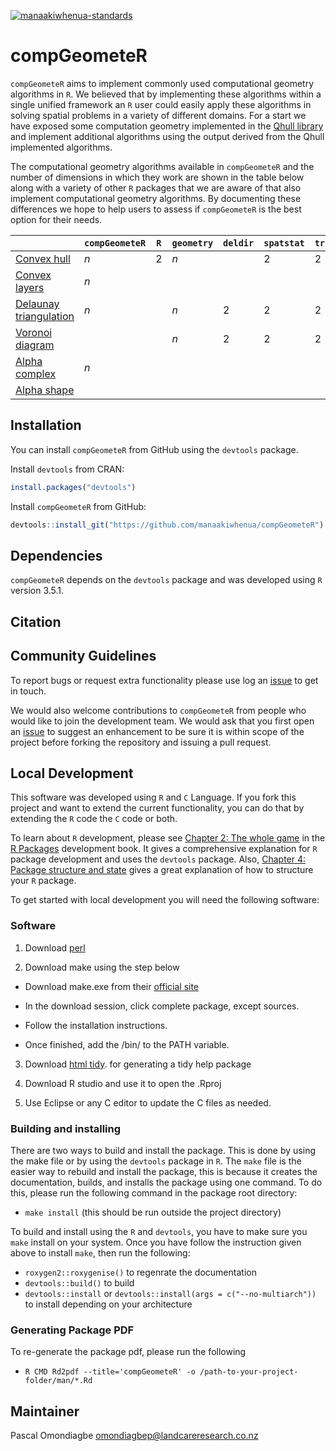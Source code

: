 [![manaakiwhenua-standards](https://github.com/manaakiwhenua/compGeometeR/workflows/manaakiwhenua-standards/badge.svg)](https://github.com/manaakiwhenua/manaakiwhenua-standards)

# compGeometeR

`compGeometeR` aims to implement commonly used computational geometry algorithms in `R`.  We believed that by implementing these algorithms within a single unified framework an `R` user could easily apply these algorithms in solving spatial problems in a variety of different domains.  For a start we have exposed some computation geometry implemented in the [Qhull library](http://www.qhull.org/) and implement additional algorithms using the output derived from the Qhull implemented algorithms.

The computational geometry algorithms available in `compGeometeR` and the number of dimensions in which they work are shown in the table below along with a variety of other `R` packages that we are aware of that also implement computational geometry algorithms.  By documenting these differences we hope to help users to assess if `compGeometeR` is the best option for their needs.

|                                                                                | `compGeometeR`  | `R` | `geometry`  | `deldir` | `spatstat` | `tripack` | `alphahull` | `alphashape3d` |
| ------------------------------------------------------------------------------ | --------------- | --- | ----------- | -------- | ---------- | --------- | ----------- | -------------- |
| [Convex hull](https://en.wikipedia.org/wiki/Convex_hull)                       | _n_             | 2   | _n_         |          | 2          | 2         |             |                |
| [Convex layers](https://en.wikipedia.org/wiki/Convex_layers)                   | _n_             |     |             |          |            |           |             |                |
| [Delaunay triangulation](https://en.wikipedia.org/wiki/Delaunay_triangulation) | _n_             |     | _n_         | 2        | 2          | 2         | 2           |                |
| [Voronoi diagram](https://en.wikipedia.org/wiki/Voronoi_diagram)               |                 |     | _n_         | 2        | 2          | 2         | 2           |                |
| [Alpha complex](https://en.wikipedia.org/wiki/Alpha_shape#Alpha_complex)       | _n_             |     |             |          |            |           |             |                |
| [Alpha shape](https://en.wikipedia.org/wiki/Alpha_shape)                       |                 |     |             |          |            |           | 2           | 3              |

## Installation

You can install `compGeometeR` from GitHub using the `devtools` package.

Install `devtools` from CRAN:

```r
install.packages("devtools")
```
Install `compGeometeR` from GitHub:

```r
devtools::install_git("https://github.com/manaakiwhenua/compGeometeR")
```

## Dependencies

`compGeometeR` depends on the `devtools` package and was developed using `R` version 3.5.1.

## Citation



## Community Guidelines

To report bugs or request extra functionality please use log an [issue](https://github.com/manaakiwhenua/compGeometeR/issues) to get in touch.

We would also welcome contributions to `compGeometeR` from people who would like to join the development team.  We would ask that you first open an [issue](https://github.com/manaakiwhenua/compGeometeR/issues) to suggest an enhancement to be sure it is within scope of the project before forking the repository and issuing a pull request.

## Local Development

This software was developed using `R` and `C` Language. If you fork this project and want to extend the current functionality, you can do that by extending the `R` code the `C` code or both.

To learn about `R` development, please see [Chapter 2: The whole game](http://r-pkgs.org/whole-game.html) in the [R Packages](https://r-pkgs.org/) development book.  It gives a comprehensive explanation for `R` package development and uses the `devtools` package. Also, [Chapter 4: Package structure and state](http://r-pkgs.org/package-structure-state.html) gives a great explanation of how to structure your `R` package.

To get started with local development you will need the following software:

### Software

1. Download [perl](https://www.activestate.com/products/activeperl/downloads/)

2. Download make using the step below

  * Download make.exe from their [official site]("http://gnuwin32.sourceforge.net/packages/make.htm")
  
  * In the download session, click complete package, except sources.
  
  * Follow the installation instructions.
  
  * Once finished, add the <installation directory>/bin/ to the PATH variable.

3. Download [html tidy](http://www.paehl.com/open_source/?HTML_Tidy_for_Windows). for generating a tidy help package

4. Download R studio and use it to open the .Rproj

5. Use Eclipse or any C editor to update the C files as needed.

### Building and installing

There are two ways to build and install the package. This is done by using the make file or by using the `devtools` package in `R`. 
The `make` file is the easier way to rebuild and install the package, this is because it creates the documentation, builds, and installs the package using one command. To do this, please run the following command in the package root directory: 

 * `make install` (this should be run outside the project directory)

To build and install using the `R` and `devtools`, you have to make sure you `make` install on your system.  Once you have follow the instruction given above to install `make`, then run the following:

 * `roxygen2::roxygenise()` to regenrate the documentation
 * `devtools::build()` to build
 * `devtools::install` or `devtools::install(args = c("--no-multiarch"))` to install depending on your architecture

### Generating Package PDF

To re-generate the package pdf, please run the following
 * `R CMD Rd2pdf --title='compGeometeR' -o /path-to-your-project-folder/man/*.Rd`

## Maintainer
Pascal Omondiagbe <omondiagbep@landcareresearch.co.nz>
